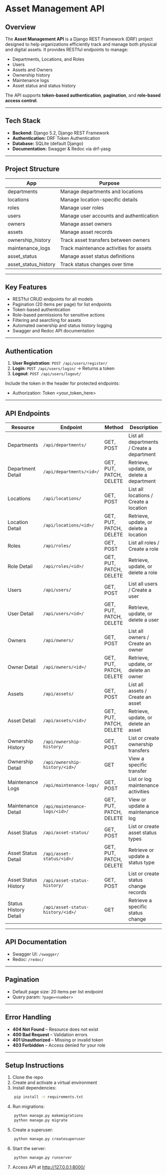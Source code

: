 # Asset Management API

## Overview
The **Asset Management API** is a Django REST Framework (DRF) project designed to help organizations efficiently track and manage both physical and digital assets. It provides RESTful endpoints to manage:

- Departments, Locations, and Roles
- Users
- Assets and Owners
- Ownership history
- Maintenance logs
- Asset status and status history

The API supports **token-based authentication**, **pagination**, and **role-based access control**.

---

## Tech Stack
- **Backend:** Django 5.2, Django REST Framework  
- **Authentication:** DRF Token Authentication  
- **Database:** SQLite (default Django)  
- **Documentation:** Swagger & Redoc via drf-yasg  

---

## Project Structure
| App | Purpose |
|-----|---------|
| departments | Manage departments and locations |
| locations | Manage location-specific details |
| roles | Manage user roles |
| users | Manage user accounts and authentication |
| owners | Manage asset owners |
| assets | Manage asset records |
| ownership_history | Track asset transfers between owners |
| maintenance_logs | Track maintenance activities for assets |
| asset_status | Manage asset status definitions |
| asset_status_history | Track status changes over time |

---

## Key Features
- RESTful CRUD endpoints for all models  
- Pagination (20 items per page) for list endpoints  
- Token-based authentication  
- Role-based permissions for sensitive actions  
- Filtering and searching for assets  
- Automated ownership and status history logging  
- Swagger and Redoc API documentation

---

## Authentication
1. **User Registration**: `POST /api/users/register/`  
2. **Login**: `POST /api/users/login/` → Returns a token  
3. **Logout**: `POST /api/users/logout/`  

Include the token in the header for protected endpoints:
 - Authorization: Token <your_token_here>


---

## API Endpoints

| Resource | Endpoint | Method | Description |
|----------|---------|--------|-------------|
| Departments | `/api/departments/` | GET, POST | List all departments / Create a department |
| Department Detail | `/api/departments/<id>/` | GET, PUT, PATCH, DELETE | Retrieve, update, or delete a department |
| Locations | `/api/locations/` | GET, POST | List all locations / Create a location |
| Location Detail | `/api/locations/<id>/` | GET, PUT, PATCH, DELETE | Retrieve, update, or delete a location |
| Roles | `/api/roles/` | GET, POST | List all roles / Create a role |
| Role Detail | `/api/roles/<id>/` | GET, PUT, PATCH, DELETE | Retrieve, update, or delete a role |
| Users | `/api/users/` | GET, POST | List all users / Create a user |
| User Detail | `/api/users/<id>/` | GET, PUT, PATCH, DELETE | Retrieve, update, or delete a user |
| Owners | `/api/owners/` | GET, POST | List all owners / Create an owner |
| Owner Detail | `/api/owners/<id>/` | GET, PUT, PATCH, DELETE | Retrieve, update, or delete an owner |
| Assets | `/api/assets/` | GET, POST | List all assets / Create an asset |
| Asset Detail | `/api/assets/<id>/` | GET, PUT, PATCH, DELETE | Retrieve, update, or delete an asset |
| Ownership History | `/api/ownership-history/` | GET, POST | List or create ownership transfers |
| Ownership Detail | `/api/ownership-history/<id>/` | GET | View a specific transfer |
| Maintenance Logs | `/api/maintenance-logs/` | GET, POST | List or log maintenance activities |
| Maintenance Detail | `/api/maintenance-logs/<id>/` | GET, PUT, PATCH, DELETE | View or update a maintenance log |
| Asset Status | `/api/asset-status/` | GET, POST | List or create asset status types |
| Asset Status Detail | `/api/asset-status/<id>/` | GET, PUT, PATCH, DELETE | Retrieve or update a status type |
| Asset Status History | `/api/asset-status-history/` | GET, POST | List or create status change records |
| Status History Detail | `/api/asset-status-history/<id>/` | GET | Retrieve a specific status change |

---

## API Documentation
- Swagger UI: `/swagger/`  
- Redoc: `/redoc/`  

---

## Pagination
- Default page size: 20 items per list endpoint  
- Query param: `?page=<number>`

---

## Error Handling
- **404 Not Found** – Resource does not exist  
- **400 Bad Request** – Validation errors  
- **401 Unauthorized** – Missing or invalid token  
- **403 Forbidden** – Access denied for your role  

---

## Setup Instructions
1. Clone the repo  
2. Create and activate a virtual environment  
3. Install dependencies:  
```bash
    pip install -r requirements.txt
```
4. Run migrations:
```bash
    python manage.py makemigrations
    python manage.py migrate
```
5. Create a superuser:
```bash
    python manage.py createsuperuser
```
6. Start the server:
```bash
    python manage.py runserver
```
7. Access API at http://127.0.0.1:8000/

